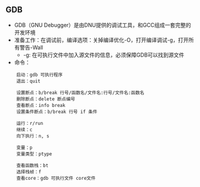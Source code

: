 ## GDB
* GDB（GNU Debugger）是由DNU提供的调试工具，和GCC组成一套完整的开发环境
* 准备工作：在调试前，编译选项：关掉编译优化-O，打开编译调试-g，打开所有警告-Wall
    * -g: 在可执行文件中加入源文件的信息，必须保障GDB可以找到源文件
* 命令：
```
    启动：gdb 可执行程序
    退出：quit

    设置断点：b/break 行号/函数名/文件名:行号/文件名:函数名
    删除断点：delete 断点编号
    查看断点：info break
    设置条件断点：b/break 行号 if 条件

    运行：r/run
    继续：c
    向下执行：n, s

    变量：p
    变量类型：ptype

    查看函数栈：bt
    选择栈帧：f
    查看core：gdb 可执行文件 core文件
```